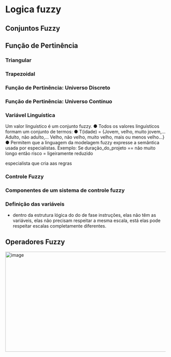 # Logica fuzzy



## Conjuntos Fuzzy



## Função de Pertinência

### Triangular

### Trapezoidal

### Função de Pertinência: Universo Discreto

### Função de Pertinência: Universo Contínuo

### Variável Linguística

Um valor linguístico é um conjunto fuzzy.
● Todos os valores linguísticos formam um conjunto de termos:
● T(idade) = {Jovem, velho, muito jovem,...
Adulto, não adulto,...
Velho, não velho, muito velho, mais ou menos velho...}
● Permitem que a linguagem da modelagem fuzzy expresse a
semântica usada por especialistas. Exemplo:
Se duração_do_projeto == não muito longo então
risco = ligeiramente reduzido

especialista que cria aas regras


### Controle Fuzzy

### Componentes de um sistema de controle fuzzy

### Definição das variáveis

- dentro da estrutura lógica do do de fase instruções, elas não têm as variáveis, elas não precisam respeitar a mesma escala, está elas pode respeitar escalas completamente diferentes.

## Operadores Fuzzy

<img width="1186" height="313" alt="image" src="https://github.com/user-attachments/assets/3c57be61-c816-4b9d-9193-8076498926d5" />

